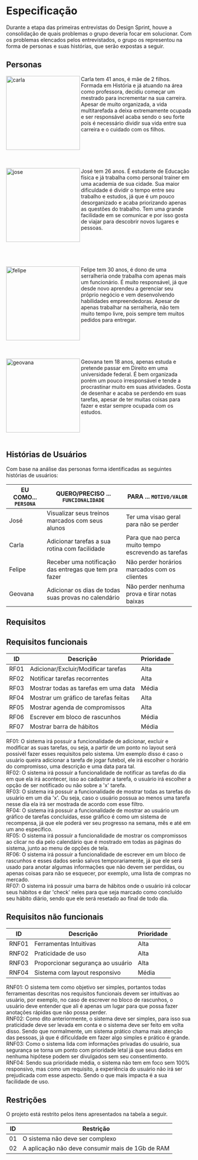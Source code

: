 # Especificação

Durante a etapa das primeiras entrevistas do Design Sprint, houve a consolidação de quais problemas o grupo deveria focar em solucionar. Com os problemas elencados pelos entrevistados, o grupo os representou na forma de personas e suas histórias, que serão expostas a seguir.

## Personas
<!--Imagens Restiradas do website thispersondoesnotexist.com-->

<p><img align="left" src="https://user-images.githubusercontent.com/52513984/135507656-e1e1425d-0f22-4dcd-b218-39edff3b8998.jpg" alt="carla" width="200"/> Carla tem 41 anos,  é mãe de 2 filhos. Formada em História e já atuando na área como professora, decidiu começar um mestrado para incrementar na sua carreira.
Apesar de muito organizada, a vida multitarefada a deixa extremamente ocupada e ser responsável acaba sendo o seu forte pois é necessário dividir sua vida entre
sua carreira e o cuidado com os filhos.</p>
<br><br><br><br>

<p><img align="left" src="https://user-images.githubusercontent.com/52513984/135507793-eeca3134-f343-4554-9063-75758808bdc1.jpg" alt="jose" width="200"/> José tem 26 anos. É estudante de Educação física e já trabalha como personal trainer em uma academia de sua cidade. Sua maior dificuldade é dividir o tempo entre seu trabalho e estudos, já que é um pouco desorganizado e acaba priorizando apenas as questões do trabalho. Tem uma grande facilidade em se comunicar e por isso gosta de viajar para descobrir novos lugares e pessoas.</p>

<br><br><br><br>
<p><img align="left" src="https://user-images.githubusercontent.com/52513984/135507836-b7a6fd6a-fc0b-4024-948d-7b140117c3d9.jpg" alt="felipe" width="200"/> Felipe tem 30 anos, é dono de uma serralheria onde trabalha com apenas mais um funcionário. É muito responsável, já que desde novo aprendeu a gerenciar seu próprio 
negócio e vem desenvolvendo habilidades empreendedoras. Apesar de  apenas trabalhar na serralheria, não tem muito tempo livre, pois sempre tem muitos pedidos
para entregar.</p>

<br><br><br><br>
<p><img align="left" src="https://user-images.githubusercontent.com/52513984/135507858-f96b352d-af49-401e-80ee-00044aeaa363.jpg" alt="geovana" width="200"/> Geovana tem 18 anos, apenas estuda e pretende passar em Direito em uma universidade federal. É bem organizada porém um pouco irresponsável e tende a procrastinar muito em suas atividades. Gosta de desenhar e acaba se perdendo em suas tarefas, apesar de ter muitas coisas para fazer e estar sempre ocupada com os estudos.</p>
<br><br><br>

## Histórias de Usuários

Com base na análise das personas forma identificadas as seguintes histórias de usuários:

|EU COMO... `PERSONA`| QUERO/PRECISO ... `FUNCIONALIDADE` |PARA ... `MOTIVO/VALOR`                 |
|--------------------|------------------------------------|----------------------------------------|
|José                |Visualizar seus treinos marcados com seus alunos  |  Ter uma visao geral para não se perder|
|Carla               |Adicionar tarefas a sua rotina com facilidade | Para que nao perca muito tempo escrevendo as tarefas |
|Felipe              |Receber uma notificação das entregas que tem pra fazer|Não perder horários marcados com os clientes|
|Geovana             |Adicionar os dias de todas suas provas no calendário|Não perder nenhuma prova e tirar notas baixas |



## Requisitos
## Requisitos funcionais

|ID     | Descrição                         |Prioridade |
|-------|-----------------------------------|-----------|
|RF01   |Adicionar/Excluir/Modificar tarefas |Alta      |
|RF02   |Notificar tarefas recorrentes       |Alta      |
|RF03   |Mostrar todas as tarefas em uma data|Média     |
|RF04   |Mostrar um gráfico de tarefas feitas|Alta      |
|RF05   |Mostrar agenda de compromissos      |Alta      |
|RF06   |Escrever em bloco de rascunhos      |Média     |
|RF07   |Mostrar barra de hábitos            |Média     |

RF01: O sistema irá possuir a funcionalidade de adicionar, excluir e modificar as suas tarefas, ou seja, a partir de um ponto no layout será possivél fazer esses requisitos pelo sistema. Um exemplo disso é caso o usuário queira adicionar a tarefa de jogar futebol, ele irá escolher o horário do compromisso, uma descrição e uma data para tal.<br>
RF02: O sistema irá possuir a funcionalidade de notificar as tarefas do dia em que ela irá acontecer, isso ao cadastrar a tarefa, o usuário irá escolher a opção de ser notificado ou não sobre a 'x' tarefa.<br>
RF03: O sistema irá possuir a funcionalidade de mostrar todas as tarefas do usuário em um dia 'x'. Ou seja, caso o usuário possua ao menos uma tarefa nesse dia ela irá ser mostrada de acordo com esse filtro.<br>
RF04: O sistema irá possuir a funcionalidade de mostrar ao usuário um gráfico de tarefas concluídas, esse gráfico é como um sistema de recompensa, já que ele poderá ver seu progresso na semana, mês e até em um ano específico. <br>
RF05: O sistema irá possuir a funcionalidade de mostrar os compromissos ao clicar no dia pelo calendário que é mostrado em todas as páginas do sistema, junto ao menu de opções de tela.<br>
RF06: O sistema irá possuir a funcionalidade de escrever em um bloco de rascunhos e esses dados serão salvos temporariamente, já que ele será usado para anotar algumas informações que não devem ser perdidas, ou apenas coisas para não se esquecer, por exemplo, uma lista de compras no mercado.<br>
RF07: O sistema irá possuir uma barra de hábitos onde o usuário irá colocar seus hábitos e dar 'check' neles para que seja marcado como concluído seu hábito diário, sendo que ele será resetado ao final de todo dia. <br>

## Requisitos não funcionais

|ID     | Descrição                          |Prioridade|
|-------|------------------------------------|----------|
|RNF01  |Ferramentas Intuitivas              |Alta      |
|RNF02  |Praticidade de uso                  |Alta      |
|RNF03  |Proporcionar segurança ao usuário   |Alta      |
|RNF04  |Sistema com layout responsivo       |Média     |

RNF01: O sistema tem como objetivo ser simples, portantos todas ferramentas descritas nos requisitos funcionais devem ser intuitivas ao usuário, por exemplo, no caso de escrever no bloco de rascunhos, o usuário deve entender que ali é apenas um lugar para que possa fazer anotações rápidas que não possa perder. <br>
RNF02: Como dito anteriormente, o sistema deve ser simples, para isso sua praticidade deve ser levada em conta e o sistema deve ser feito em volta disso. Sendo que normalmente, um sistema prático chama mais atenção das pessoas, já que é dificuldade em fazer algo simples e prático é grande. <br>
RNF03: Como o sistema lida com informações privadas do usuário, sua segurança se torna um ponto com prioridade letal já que seus dados em nenhuma hipótese podem ser divulgados sem seu consentimento. <br>
RNF04: Sendo sua prioridade média, o sistema não tem em foco sem 100% responsivo, mas como um requisito, a experiência do usuário não irá ser prejudicada com esse aspecto. Sendo o que mais impacta é a sua facilidade de uso.



## Restrições

O projeto está restrito pelos itens apresentados na tabela a seguir.

|ID| Restrição                                             |
|--|-------------------------------------------------------|
|01| O sistema não deve ser complexo                       |
|02| A aplicação não deve consumir mais de 1Gb de RAM      |





